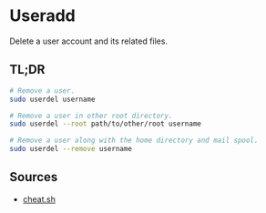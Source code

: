 # Useradd

Delete a user account and its related files.

## TL;DR

```sh
# Remove a user.
sudo userdel username

# Remove a user in other root directory.
sudo userdel --root path/to/other/root username

# Remove a user along with the home directory and mail spool.
sudo userdel --remove username
```

## Sources

- [cheat.sh]

[cheat.sh]: cheat.sh/userdel
